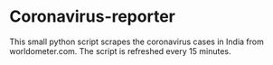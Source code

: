 # Coronavirus-reporter
This small python script scrapes the coronavirus cases in India from worldometer.com.
The script is refreshed every 15 minutes.
